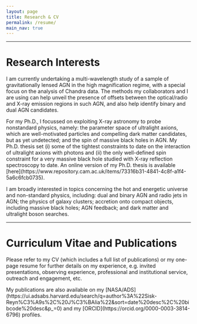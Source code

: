 ```yaml
---
layout: page
title: Research & CV 
permalink: /resume/
main_nav: true
---
```

<hr>

<h1 id="Research interests">Research Interests</h1>

<p>I am currently undertaking a multi-wavelength study of a sample of gravitationally lensed AGN in the high magnification regime, with a special focus on the analysis of Chandra data. The methods my collaborators and I are using can help unveil the presence of offsets between the optical/radio and X-ray emission regions in such AGN, and also help identify binary and dual AGN candidates. 

<p> For my Ph.D., I focussed on exploiting X-ray astronomy to probe nonstandard physics, namely: the parameter space of ultralight axions, which are well-motivated particles and compelling dark matter candidates, but as yet undetected; and the spin of massive black holes in AGN. My Ph.D. thesis set (i) some of the tightest constraints to date on the interaction of ultralight axions with photons and (ii) the only well-defined spin constraint for a very massive black hole studied with X-ray reflection spectroscopy to date. An online version of my Ph.D. thesis is available [here](https://www.repository.cam.ac.uk/items/73316b31-4841-4c8f-a1f4-5a6c6fcb0735).

<p> I am broadly interested in topics concerning the hot and energetic universe and non-standard physics, including: dual and binary AGN and radio jets in AGN; the physics of galaxy clusters; accretion onto compact objects, including massive black holes; AGN feedback; and dark matter and ultralight boson searches. 

<hr>

<h1 id="Curriculum vitae">Curriculum Vitae and Publications</h1>

<p> Please refer to my CV (which includes a full list of publications) or my one-page resume for further details on my experience, e.g. invited presentations, observing experience, professional and institutional service, outreach and engagement, etc. 

<p> My publications are also available on my [NASA/ADS](https://ui.adsabs.harvard.edu/search/q=author%3A%22Sisk-Reyn%C3%A9s%2C%20J%C3%BAlia%22&sort=date%20desc%2C%20bibcode%20desc&p_=0) and my [ORCID](https://orcid.org/0000-0003-3814-6796) profiles. 
